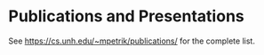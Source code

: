 Publications and Presentations
==============================

See <https://cs.unh.edu/~mpetrik/publications/> for the complete list.